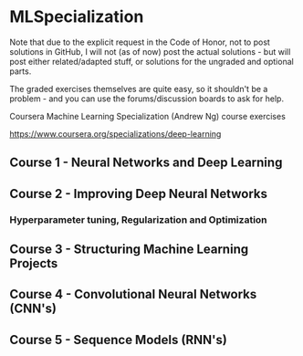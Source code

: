 # MLSpecialization

Note that due to the explicit request in the Code of Honor, not to post solutions in GitHub, I will not (as of now)
post the actual solutions - but will post either related/adapted stuff, or solutions for the ungraded and optional parts.

The graded exercises themselves are quite easy, so it shouldn't be a problem - and you can use the forums/discussion
boards to ask for help.

Coursera Machine Learning Specialization (Andrew Ng) course exercises

https://www.coursera.org/specializations/deep-learning

## Course 1 - Neural Networks and Deep Learning

## Course 2 - Improving Deep Neural Networks
###  Hyperparameter tuning, Regularization and Optimization

## Course 3 - Structuring Machine Learning Projects

## Course 4 - Convolutional Neural Networks (CNN's)

## Course 5 - Sequence Models (RNN's)
